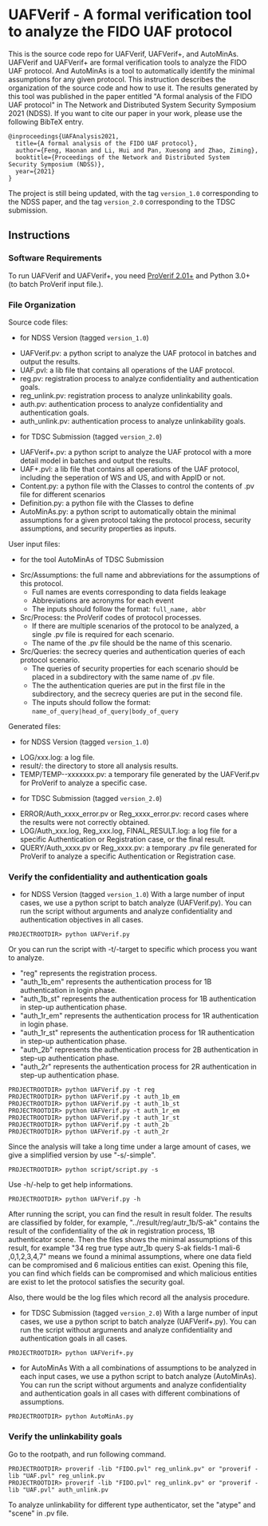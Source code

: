 # UAFVerif - A formal verification tool to analyze the FIDO UAF protocol
This is the source code repo for UAFVerif, UAFVerif+, and AutoMinAs. UAFVerif and UAFVerif+ are formal verification tools to analyze the FIDO UAF protocol. And AutoMinAs is a tool to automatically identify the minimal assumptions for any given protocol. This instruction describes the organization of the source code and how to use it.
The results generated by this tool was published in the paper entitled "A formal analysis of the FIDO UAF protocol" in The Network and Distributed System Security Symposium 2021 (NDSS). If you want to cite our paper in your work, please use the following BibTeX entry.

```
@inproceedings{UAFAnalysis2021,
  title={A formal analysis of the FIDO UAF protocol},
  author={Feng, Haonan and Li, Hui and Pan, Xuesong and Zhao, Ziming},
  booktitle={Proceedings of the Network and Distributed System Security Symposium (NDSS)},
  year={2021}
}
```

The project is still being updated, with the tag ``version_1.0`` corresponding to the NDSS paper, and the tag ``version_2.0`` corresponding to the TDSC submission.

## Instructions

### Software Requirements
To run UAFVerif and UAFVerif+, you need [ProVerif 2.01+](https://prosecco.gforge.inria.fr/personal/bblanche/proverif/) and Python 3.0+ (to batch ProVerif input file.).

### File Organization

Source code files:
* for NDSS Version (tagged ``version_1.0``)
- UAFVerif.pv: a python script to analyze the UAF protocol in batches and output the results.
- UAF.pvl: a lib file that contains all operations of the UAF protocol.
- reg.pv: registration process to analyze confidentiality and authentication goals.
- reg_unlink.pv: registration process to analyze unlinkability goals.
- auth.pv: authentication process to analyze confidentiality and authentication goals.
- auth_unlink.pv: authentication process to analyze unlinkability goals.

* for TDSC Submission (tagged ``version_2.0``)
- UAFVerif+.pv: a python script to analyze the UAF protocol with a more detail model in batches and output the results.
- UAF+.pvl: a lib file that contains all operations of the UAF protocol, including the seperation of WS and US, and with AppID or not.
- Content.py: a python file with the Classes to control the contents of .pv file for different scenarios
- Definition.py: a python file with the Classes to define
- AutoMinAs.py: a python script to  automatically obtain the minimal assumptions for a given protocol taking the protocol process, security assumptions, and security properties as
inputs.

User input files:
* for the tool AutoMinAs of TDSC Submission
- Src/Assumptions: the full name and abbreviations for the assumptions of this protocol. 
  * Full names are events corresponding to data fields leakage
  * Abbreviations are acronyms for each event
  * The inputs should follow the format: ``full_name, abbr``
- Src/Process: the ProVerif codes of protocol processes. 
  * If there are multiple scenarios of the protocol to be analyzed, a single .pv file is required for each scenario.
  * The name of the .pv file should be the name of this scenario.
- Src/Queries: the secrecy queries and authentication queries of each protocol scenario.
  * The queries of security properties for each scenario should be placed in a subdirectory with the same name of .pv file.
  * The the authentication queries are put in the first file in the subdirectory, and the secrecy queries are put in the second file.
  * The inputs should follow the format: ``name_of_query|head_of_query|body_of_query``

Generated files:
* for NDSS Version (tagged ``version_1.0``)
- LOG/xxx.log: a log file.
- result/: the directory to store all analysis results.
- TEMP/TEMP--xxxxxxx.pv: a temporary file generated by the UAFVerif.pv for ProVerif to analyze a specific case.

* for TDSC Submission (tagged ``version_2.0``)
- ERROR/Auth_xxxx_error.pv or Reg_xxxx_error.pv: record cases where the results were not correctly obtained.
- LOG/Auth_xxx.log, Reg_xxx.log, FINAL_RESULT.log: a log file for a specific Authentication or Registration case, or the final result.
- QUERY/Auth_xxxx.pv or Reg_xxxx.pv: a temporary .pv file generated for ProVerif to analyze a specific Authentication or Registration case.

### Verify the confidentiality and authentication goals
* for NDSS Version (tagged ``version_1.0``)
With a large number of input cases, we use a python script to batch analyze (UAFVerif.py).
You can run the script without arguments and analyze confidentiality and authentication objectives in all cases.

```
PROJECTROOTDIR> python UAFVerif.py
```

Or you can run the script with -t/-target to specific which process you want to analyze.
- "reg" represents the registration process.
- "auth_1b_em" represents the authentication process for 1B authentication in login phase.
- "auth_1b_st" represents the authentication process for 1B authentication in step-up authentication phase.
- "auth_1r_em" represents the authentication process for 1R authentication in login phase.
- "auth_1r_st" represents the authentication process for 1R authentication in step-up authentication phase.
- "auth_2b" represents the authentication process for 2B authentication in step-up authentication phase.
- "auth_2r" represents the authentication process for 2R authentication in step-up authentication phase.

```
PROJECTROOTDIR> python UAFVerif.py -t reg 
PROJECTROOTDIR> python UAFVerif.py -t auth_1b_em 
PROJECTROOTDIR> python UAFVerif.py -t auth_1b_st 
PROJECTROOTDIR> python UAFVerif.py -t auth_1r_em 
PROJECTROOTDIR> python UAFVerif.py -t auth_1r_st 
PROJECTROOTDIR> python UAFVerif.py -t auth_2b 
PROJECTROOTDIR> python UAFVerif.py -t auth_2r 
```

Since the analysis will take a long time under a large amount of cases, we give a simplified version by use "-s/-simple".

```
PROJECTROOTDIR> python script/script.py -s
```

Use -h/-help to get help informations.

```
PROJECTROOTDIR> python UAFVerif.py -h
```

After running the script, you can find the result in result folder.
The results are classified by folder, for example, "../result/reg/autr_1b/S-ak" contains the result of the confidentiality of the *ak* in registration process, 1B authenticator scene.
Then the files shows the minimal assumptions of this result, for example "34   reg   true type autr_1b query S-ak fields-1  mali-6 ,0,1,2,3,4,7" means we found a minimal assumptions, where one data field can be compromised and 6 malicious entities can exist.
Opening this file, you can find which fields can be compromised and which malicious entities are exist to let the protocol satisfies the security goal.

Also, there would be the log files which record all the analysis procedure.

* for TDSC Submission (tagged ``version_2.0``)
With a large number of input cases, we use a python script to batch analyze (UAFVerif+.py).
You can run the script without arguments and analyze confidentiality and authentication goals in all cases.

```
PROJECTROOTDIR> python UAFVerif+.py
```

* for AutoMinAs
With a all combinations of assumptions to be analyzed in each input cases, we use a python script to batch analyze (AutoMinAs).
You can run the script without arguments and analyze confidentiality and authentication goals in all cases with different combinations of assumptions.
```
PROJECTROOTDIR> python AutoMinAs.py
```

### Verify the unlinkability goals

Go to the rootpath, and run following command.

```
PROJECTROOTDIR> proverif -lib "FIDO.pvl" reg_unlink.pv" or "proverif -lib "UAF.pvl" reg_unlink.pv
PROJECTROOTDIR> proverif -lib "FIDO.pvl" reg_unlink.pv" or "proverif -lib "UAF.pvl" auth_unlink.pv
```

To analyze unlinkability for different type authenticator, set the "atype" and "scene" in .pv file.


	

